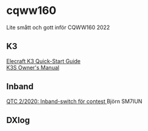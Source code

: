 # cqww160

Lite smått och gott inför CQWW160 2022


## K3     

[Elecraft K3 Quick-Start Guide](https://github.com/awandahl/cqww160/blob/main/K3%20quick%20start8.pdf)    
[K3S Owner's Manual](https://github.com/awandahl/cqww160/blob/main/K3S%20Owner's%20man%20A1.pdf)  



## Inband    

[QTC 2/2020: Inband-switch för contest ](https://github.com/awandahl/cqww160/blob/main/QTC-2020-02.pdf) Björn SM7IUN    

## DXlog    

